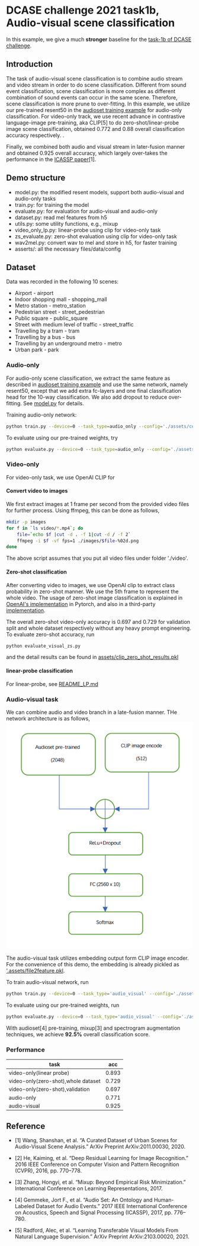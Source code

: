 # DCASE challenge 2021 task1b, Audio-visual scene classification

In this example, we give a much <b>stronger</b> baseline for the [task-1b of DCASE challenge](http://dcase.community/challenge2021/task-acoustic-scene-classification#subtask-b).

## Introduction

The task of audio-visual scene classification is to combine audio stream and video stream in order to do scene classification.  Different from sound event classification, scene classification is more complex as different combination of sound events can occur in the same scene. Therefore, scene classification is more prune to over-fitting. In this example, we utilize our pre-trained resent50 in the [audioset training example](../audioset_training) for audio-only classification. For video-only track, we use recent advance in contrastive language-image pre-training, aka CLIP\[5\] to do zero-shot/linear-probe image scene classification, obtained 0.772 and 0.88  overall classification accuracy respectively. .

Finally, we combined both audio and visual stream in later-fusion manner and obtained 0.925 overall accuracy, which largely over-takes the performance in the [ICASSP paper](https://github.com/shanwangshan/TAU-urban-audio-visual-scenes)\[1\].

## Demo structure
- model.py: the modified resent models, support both audio-visual and audio-only tasks
- train.py: for training the model
- evaluate.py: for evaluation for audio-visual and audio-only
- dataset.py: read mel features from h5
- utils.py: some utility functions, e.g., mixup
- video_only_lp.py: linear-probe using clip for video-only task
- zs_evaluate.py: zero-shot evaluation using clip for video-only task
- wav2mel.py: convert wav to mel and store in h5, for faster training
- asserts/: all the necessary files/data/config


## Dataset

Data was recorded in the following 10 scenes:
- Airport - airport
- Indoor shopping mall - shopping_mall
- Metro station - metro_station
- Pedestrian street - street_pedestrian
- Public square - public_square
- Street with medium level of traffic - street_traffic
- Travelling by a tram - tram
- Travelling by a bus - bus
- Travelling by an underground metro - metro
- Urban park - park

### Audio-only

For audio-only scene classification, we extract the same feature as described in  [audioset training example](../audioset_training) and use the same network, namely resent50, except that we add extra fc-layers and one final classification head for the 10-way classification. We also add dropout to reduce over-fitting. See [model.py](model.py) for details.

Training audio-only network:
``` sh
python train.py --device=0 --task_type=audio_only --config='./assets/config.yaml'
```

To evaluate using our pre-trained weights, try
``` sh
python evaluate.py --device=0 --task_type=audio_only --config='./assets/config.yaml'
```



### Video-only
For video-only task, we use OpenAI CLIP for
#### Convert video to images
We first extract images at 1 frame per second from the provided video files for further process. Using ffmpeg, this can be done as follows,

``` sh
mkdir -p images
for f in `ls video/*.mp4`; do
    file=`echo $f |cut -d . -f 1|cut -d / -f 2`
    ffmpeg -i $f -vf fps=1 ./images/$file-%02d.png
done
```
The above script assumes that you put all video files under folder './video'.

#### Zero-shot classification
After converting video to images, we use OpenAI clip to extract class probability in zero-shot manner. We use the 5th frame to represent the whole video. The usage of zero-shot image classification is explained in [OpenAI's implementation](https://github.com/openai/CLIP) in Pytorch, and also in a third-party  [implementation](https://github.com/ranchlai/CLIP.paddle).

The overall zero-shot video-only accuracy is 0.697 and 0.729 for validation split and whole dataset respectively without any heavy prompt engineering.
To evaluate zero-shot accuracy, run
``` sh
python evaluate_visual_zs.py
```




 and the detail results can be found in [assets/clip_zero_shot_results.pkl](./assets/clip_results.pkl)

#### linear-probe classification
For linear-probe, see [README_LP.md](README_LP.md)

### Audio-visual task
We can combine audio and video branch in a late-fusion manner. THe network architecture is as follows,
![network](./assets/network_arch.png)

The audio-visual task utilizes embedding output form CLIP image encoder. For the convenience of this demo, the embedding is already pickled as ['.assets/file2feature.pkl](.assets/file2feature.pkl).


To train audio-visual network, run
``` sh
python train.py --device=0 --task_type='audio_visual' --config='./assets/config.yaml'
```

To evaluate using our pre-trained weights, run
``` sh
python evaluate.py --device=0 --task_type='audio_visual' --config='./assets/config.yaml'
```

With audioset\[4\] pre-training, mixup\[3\] and spectrogram augmentation techniques, we achieve <b>92.5%</b> overall classification score.  

### Performance

|task|acc|
|--|--|
|video-only(linear probe)|0.893|
|video-only(zero-shot),whole dataset|0.729|
|video-only(zero-shot),validation|0.697|
|audio-only|0.771|
|audio-visual|0.925|

## Reference
- \[1\] Wang, Shanshan, et al. “A Curated Dataset of Urban Scenes for Audio-Visual Scene Analysis.” ArXiv Preprint ArXiv:2011.00030, 2020.

- \[2\] He, Kaiming, et al. “Deep Residual Learning for Image Recognition.” 2016 IEEE Conference on Computer Vision and Pattern Recognition (CVPR), 2016, pp. 770–778.

- \[3\] Zhang, Hongyi, et al. “Mixup: Beyond Empirical Risk Minimization.” International Conference on Learning Representations, 2017.

- \[4\] Gemmeke, Jort F., et al. “Audio Set: An Ontology and Human-Labeled Dataset for Audio Events.” 2017 IEEE International Conference on Acoustics, Speech and Signal Processing (ICASSP), 2017, pp. 776–780.
- \[5\] Radford, Alec, et al. “Learning Transferable Visual Models From Natural Language Supervision.” ArXiv Preprint ArXiv:2103.00020, 2021.
